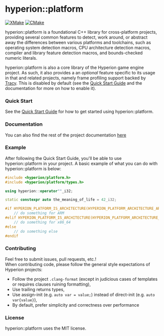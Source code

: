 # hyperion::platform

[![XMake](https://github.com/braxtons12/hyperion_platform/actions/workflows/xmake.yml/badge.svg?event=push)](https://github.com/braxtons12/hyperion_platform/actions/workflows/xmake.yml)
[![CMake](https://github.com/braxtons12/hyperion_platform/actions/workflows/cmake.yml/badge.svg?event=push)](https://github.com/braxtons12/hyperion_platform/actions/workflows/cmake.yml)

hyperion::platform is a foundational C++ library for cross-platform projects, providing several common
features to detect, work around, or abstract away the differences between various platforms and
toolchains, such as operating system detection macros, CPU architecture detection macros, compiler
and library feature detection macros, and bounds-checked numeric literals.

hyperion::platform is also a core library of the Hyperion game engine project.
As such, it also provides a an _optional_ feature specific to its usage in that
and related projects, namely frame profiling support backed by [Tracy](https://github.com/wolfpld/tracy).
This is disabled by default (see the [Quick Start Guide](https://braxtons12.github.io/hyperion_platform/quick_start.html)
and the documentation for more on how to enable it).

### Quick Start

See the [Quick Start Guide](https://braxtons12.github.io/hyperion_platform/quick_start.html)
for how to get started using hyperion::platform.

### Documentation

You can also find the rest of the project documentation [here](https://braxtons12.github.io/hyperion_platform/)

### Example

After following the Quick Start Guide, you'll be able to use hyperion::platform in your project.
A basic example of what you can do with hyperion::platform is below:

```cpp
#include <hyperion/platform.h>
#include <hyperion/platform/types.h>

using hyperion::operator""_i32;

static constexpr auto the_meaning_of_life = 42_i32;

#if HYPERION_PLATFORM_IS_ARCHITECTURE(HYPERION_PLATFORM_ARCHITECTURE_ARM_V8)
    // do something for ARM
#elif HYPERION_PLATFORM_IS_ARCHITECTURE(HYPERION_PLATFORM_ARCHITECTURE_X86_64)
    // do something for x86_64
#else
    // do something else
#endif
```

### Contributing

Feel free to submit issues, pull requests, etc.!<br>
When contributing code, please follow the general style expectations of Hyperion projects:
- Follow the project `.clang-format` (except in judicious cases of templates or requires clauses
        ruining formatting),
- Use trailing returns types,
- Use assign-init (e.g. `auto var = value;`) instead of direct-init (e.g. `auto var{value}`),
- By default, prefer simplicity and correctness over performance

### License

hyperion::platform uses the MIT license.

